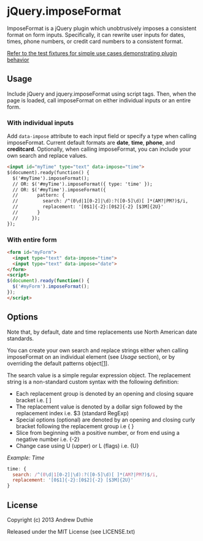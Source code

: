 # jQuery.imposeFormat

ImposeFormat is a jQuery plugin which unobtrusively imposes a consistent format on form inputs. Specifically, it can rewrite user inputs for dates, times, phone numbers, or credit card numbers to a consistent format.

[Refer to the test fixtures for simple use cases demonstrating plugin behavior](http://aduth.github.com/jquery.imposeFormat/test/spec/test.imposeFormat.js#L157-L193)

## Usage

Include jQuery and jquery.imposeFormat using script tags. Then, when the page is loaded, call imposeFormat on either individual inputs or an entire form.

### With individual inputs

Add `data-impose` attribute to each input field or specify a type when calling imposeFormat. Current default formats are **date**, **time**, **phone**, and **creditcard**. Optionally, when calling imposeFormat, you can include your own search and replace values.

```html
<input id="myTime" type="text" data-impose="time">
$(document).ready(function() {
  $('#myTime').imposeFormat();
  // OR: $('#myTime').imposeFormat({ type: 'time' });
  // OR: $('#myTime').imposeFormat({
  //       pattern: {
  //         search: /^(0\d|1[0-2]|\d):?([0-5]\d)[ ]*(AM?|PM?)$/i,
  //         replacement: '[0$1]{-2}:[0$2]{-2} [$3M]{2U}'
  //       }
  //     });
});
```

### With entire form

```html
<form id="myForm">
  <input type="text" data-impose="time">
  <input type="text" data-impose="date">
</form>
<script>
$(document).ready(function() {
  $('#myForm').imposeFormat();
});
</script>
```

## Options

Note that, by default, date and time replacements use North American date standards.

You can create your own search and replace strings either when calling imposeFormat on an individual element (see *Usage* section), or by overriding the default patterns object[[1]](http://aduth.github.com/jquery.imposeFormat/src/jquery.imposeFormat.js#L29-L46).

The search value is a simple regular expression object. The replacement string is a non-standard custom syntax with the following definition:

* Each replacement group is denoted by an opening and closing square bracket i.e. [ ]
* The replacement value is denoted by a dollar sign followed by the replacement index i.e. $3 (standard RegExp)
* Special options (optional) are denoted by an opening and closing curly bracket following the replacement group i.e { }
 * Slice from beginning with a positive number, or from end using a negative number i.e. {-2}
 * Change case using U (upper) or L (flags) i.e. {U}

_Example: Time_

```javascript
time: {
  search: /^(0\d|1[0-2]|\d):?([0-5]\d)[ ]*(AM?|PM?)$/i,
  replacement: '[0$1]{-2}:[0$2]{-2} [$3M]{2U}'
}
```

## License

Copyright (c) 2013 Andrew Duthie

Released under the MIT License (see LICENSE.txt)
